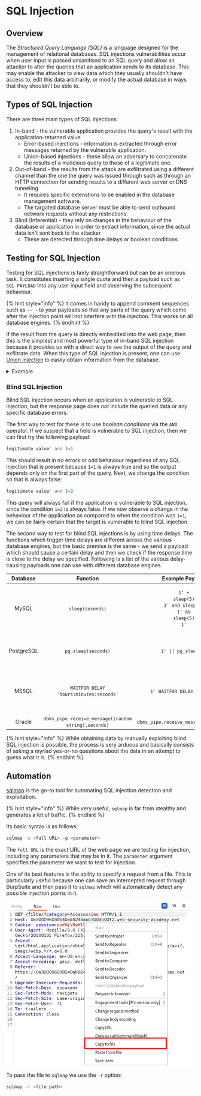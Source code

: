 # SQL Injection

## Overview

The _Structured Query Language (SQL)_ is a language designed for the management of relational databases. SQL injections vulnerabilities occur when user input is passed unsanitised to an SQL query and allow an attacker to alter the queries that an application sends to its database. This may enable the attacker to view data which they usually shouldn't have access to, edit this data arbitrarily, or modify the actual database in ways that they shouldn't be able to.

## Types of SQL Injection

There are three main types of SQL injections:

1. In-band - the vulnerable application provides the query's result with the application-returned value
   * Error-based injections - information is extracted through error messages returned by the vulnerable application.
   * Union-based injections - these allow an adversary to concatenate the results of a malicious query to those of a legitimate one.
2. Out-of-band - the results from the attack are exfiltrated using a different channel than the one the query was issued through such as through an HTTP connection for sending results to a different web server or DNS tunneling
   * It requires specific extenstions to be enabled in the database management software.
   * The targated database server must be able to send outbound network requests without any restrictions.
3. Blind (Inferential) - they rely on changes in the behaviour of the database or application in order to extract information, since the actual data isn't sent back to the attacker
   * These are detected through time delays or boolean conditions.

## Testing for SQL Injection

Testing for SQL injections is fairly straightforward but can be an onerous task. It constitutes inserting a single quote and then a payload such as `' SQL PAYLOAD` into any user input field and observing the subsequent behaviour.

{% hint style="info" %}
It comes in handy to append comment sequences such as `-- -` to your payloads so that any parts of the query which come after the injection point will not interfere with the injection. This works on all database engines.
{% endhint %}

If the result from the query is directly embedded into the web page, then this is the simplest and most powerful type of in-band SQL injection because it provides us with a direct way to see the output of the query and exfiltrate data. When this type of SQL injection is present, one can use [Union Injection](union-injection.md) to easily obtain information from the database.

<details>

<summary>Example</summary>

We can use [this](https://portswigger.net/web-security/sql-injection/lab-retrieve-hidden-data) PortSwigger lab to showcase a simple SQL injection. We notice that we can filter our search using one of the buttons on the home page under "Refine your search".

<img src="../../../.gitbook/assets/Example Simple SQL Injection Exploited.png" alt="" data-size="original">

Clicking on one of the filter buttons produces a `GET` request and we can try to manipulate the `category` parameter.Indeed, using the payload `' or 1=1 -- -` as the value for `category` reveals some products which were hidden before.

</details>

### Blind SQL Injection

Blind SQL injection occurs when an application is vulnerable to SQL injection, but the response page does _not_ include the queried data or any specific database errors.

The first way to test for these is to use _boolean conditions_ via the `AND` operator. If we suspect that a field is vulnerable to SQL injection, then we can first try the following payload:

```sql
legitimate value' and 1=1
```

This should result in no errors or odd behaviour regardless of any SQL injection that is present because `1=1` is always true and so the output depends only on the first part of the query. Next, we change the condition so that is always false:

```sql
legitimate value' and 1=2
```

This query will always fail if the application is vulnerable to SQL injection, since the condition `1=2` is always false. If we now observe a change in the behaviour of the application as compared to when the condition was `1=1`, we can be fairly certain that the target is vulnerable to blind SQL injection.

The second way to test for blind SQL injections is by using time delays. The functions which trigger time delays are different across the various database engines, but the basic premise is the same - we send a payload which should cause a certain delay and then we check if the response time is close to the delay we specified. Following is a list of the various delay-causing payloads one can use with different database engines.

|  Database  |                       Function                       |                                                              Example Payload                                                             |                         Note                        |
| :--------: | :--------------------------------------------------: | :--------------------------------------------------------------------------------------------------------------------------------------: | :-------------------------------------------------: |
|    MySQL   |                   `sleep(seconds)`                   | <p><code>1' + sleep(5)</code><br><code>1' and sleep(5)</code><br><code>1' &#x26;&#x26; sleep(5)</code><br><code>1' | sleep(5)</code></p> |                                                     |
| PostgreSQL |                  `pg_sleep(seconds)`                 |                                                           `1' \|\| pg_sleep(5)`                                                          |      Can only be done with the `\|\|` operator.     |
|    MSSQL   |        `WAITFOR DELAY 'hours:minutes:seconds'`       |                                                        `1' WAITFOR DELAY '0:0:10'`                                                       | Notice the lack of a logical or any other operator. |
|   Oracle   | `dbms_pipe.receive_message((random string),seconds)` |                                                   `dbms_pipe.receive_message(('a'),10)`                                                  |                                                     |

{% hint style="info" %}
While obtaining data by manually exploiting blind SQL injection is possible, the process is very arduous and basically consists of asking a myriad yes-or-no questions about the data in an attempt to guess what it is.
{% endhint %}

## Automation

[sqlmap](https://github.com/sqlmapproject/sqlmap) is the go-to tool for automating SQL injection detection and exploitation.

{% hint style="info" %}
While very useful, `sqlmap` is far from stealthy and generates a lot of traffic.
{% endhint %}

Its basic syntax is as follows:

```bash
sqlmap -u <full URL> -p <parameter>
```

The `full URL` is the exact URL of the web page we are testing for injection, including any parameters that may be in it. The `parameter` argument specifies the parameter we want to test for injection.

One of its best features is the ability to specify a request from a file. This is particularly useful because one can save an intercepted request through BurpSuite and then pass it to `sqlmap` which will automatically detect any possible injection points in it.

![](<../../../Exploitation/Web/SQL Injection/Resources/Images/Request Copy To File.png>)

To pass the file to `sqlmap` we use the `-r` option:

```bash
sqlmap -r <file path>
```
